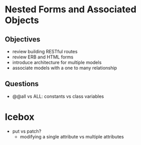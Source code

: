 # Nested Forms and Associated Objects

## Objectives

- review building RESTful routes
- review ERB and HTML forms
- introduce architecture for multiple models
- associate models with a one to many relationship

## Questions

- @@all vs ALL: constants vs class variables

# Icebox

- put vs patch?
  - modifying a single attribute vs multiple attributes